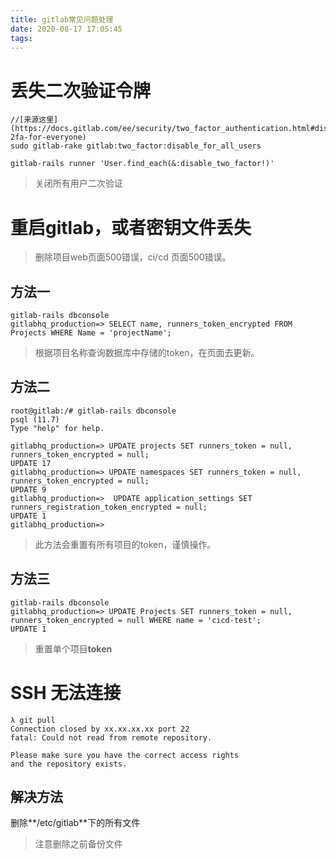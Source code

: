 ```yaml
---
title: gitlab常见问题处理
date: 2020-08-17 17:05:45
tags:
---
```



# 丢失二次验证令牌

~~~shell
//[来源这里](https://docs.gitlab.com/ee/security/two_factor_authentication.html#disabling-2fa-for-everyone)
sudo gitlab-rake gitlab:two_factor:disable_for_all_users

gitlab-rails runner 'User.find_each(&:disable_two_factor!)'
~~~

> 关闭所有用户二次验证

# 重启gitlab，或者密钥文件丢失

> 删除项目web页面500错误，ci/cd 页面500错误。

## 方法一

~~~shell
gitlab-rails dbconsole
gitlabhq_production=> SELECT name, runners_token_encrypted FROM Projects WHERE Name = 'projectName';
~~~

> 根据项目名称查询数据库中存储的token，在页面去更新。

## 方法二 

~~~shell
root@gitlab:/# gitlab-rails dbconsole
psql (11.7)
Type "help" for help.

gitlabhq_production=> UPDATE projects SET runners_token = null, runners_token_encrypted = null; 
UPDATE 17
gitlabhq_production=> UPDATE namespaces SET runners_token = null, runners_token_encrypted = null;
UPDATE 9
gitlabhq_production=>  UPDATE application_settings SET runners_registration_token_encrypted = null;
UPDATE 1
gitlabhq_production=> 
~~~

> 此方法会重置有所有项目的token，谨慎操作。

## 方法三

~~~shell
gitlab-rails dbconsole
gitlabhq_production=> UPDATE Projects SET runners_token = null, runners_token_encrypted = null WHERE name = 'cicd-test';
UPDATE 1
~~~

> 重置单个项目**token**

# SSH 无法连接

~~~shell
λ git pull
Connection closed by xx.xx.xx.xx port 22
fatal: Could not read from remote repository.

Please make sure you have the correct access rights
and the repository exists.
~~~

## 解决方法
删除**/etc/gitlab**下的所有文件
> 注意删除之前备份文件
